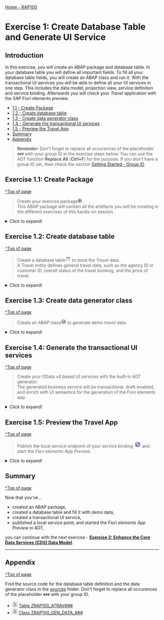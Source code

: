 [Home - RAP100](../../#exercises)

# Exercise 1: Create Database Table and Generate UI Service

## Introduction

In this exercise, you will create an ABAP package and database table. In your database table you will define all important fields. To fill all your database table fields, you will create an ABAP class and run it. With the transactional UI services you will be able to define all your UI services in one step. This includes the data model, projection view, service definition and service binding. Afterwards you will check your _Travel_ application with the SAP Fiori elements preview. 

- [1.1 - Create Package](#exercise-11-create-package)
- [1.2 - Create database table](#exercise-12-create-database-table)
- [1.3 - Create data generator class](#exercise-13-create-data-generator-class)
- [1.4 - Generate the transactional UI services](#exercise-14-generate-the-transactional-ui-services)
- [1.5 - Preview the Travel App](#exercise-15-preview-the-travel-app)
- [Summary](#summary)
- [Appendix](#appendix)


> **Reminder:** Don't forget to replace all occurences of the placeholder **`###`** with your group ID in the exercise steps below. You can use the ADT function **Replace All** (**Ctrl+F**) for the purpose. If you don't have a group ID yet, then check the section [Getting Started - Group ID](../ex0/readme.md#group-id).    

## Exercise 1.1: Create Package
[^Top of page](#)

> Create your exercise package![package](images/adt_package.png).   
> This ABAP package will contain all the artefacts you will be creating in the different exercises of this hands-on session.

 <details>
  <summary>Click to expand!</summary>

   1. In ADT, go to the **Project Explorer**, right-click on the package **`ZLOCAL`**, and select **New** > **ABAP Package** from the context menu. 
   
   2. Maintain the required information (`###` is your group ID):
       - Name: **`ZRAP100_###`**
       - Description: _**`RAP100 Package ###`**_
       - Select the box **Add to favorites package**
       
      Click **Next >**.
   
   3. Select a transport request, maintained a description (e.g. _**RAP100 Package ###**_), and click **Finish**.
      
      ![package](images/p.png)

</details>

## Exercise 1.2: Create database table
[^Top of page](#)

> Create a database table![table](images/adt_tabl.png) to store the _Travel_ data.   
> A Travel entity defines general travel data, such as the agency ID or customer ID, overall status of the travel booking, and the price of travel.

 <details>
  <summary>Click to expand!</summary>

   1. Right-click on your ABAP package **`ZRAP100_###`** and select **New** > **Other ABAP Repository Object** from the context menu.
   
   2. Search for **database table**, select it, and click **Next >**.
   
   3. Maintain the required information (`###` is your group ID) and click **Next >**.
      - Title: **`ZRAP100_ATRAV###`**
      - Description: _**`Travel data`**_                  
             
      ![table](images/p2.png)
   
   4. Select a transport request, and click **Finish** to create the database table.
   
   5. Replace the default code with the code snippet provided below and replace all occurences of the placeholder **`###`** with your group ID using the **Replace All** function (**Ctrl+F**).
      
      ```ABAP
      @EndUserText.label : 'Travel data'
      @AbapCatalog.enhancement.category : #NOT_EXTENSIBLE
      @AbapCatalog.tableCategory : #TRANSPARENT
      @AbapCatalog.deliveryClass : #A
      @AbapCatalog.dataMaintenance : #RESTRICTED
      define table zrap100_atrav### {
        key client            : abap.clnt not null;
        key travel_id         : /dmo/travel_id not null;
        agency_id             : /dmo/agency_id;
        customer_id           : /dmo/customer_id;
        begin_date            : /dmo/begin_date;
        end_date              : /dmo/end_date;
        @Semantics.amount.currencyCode : 'zrap100_atrav###.currency_code'
        booking_fee           : /dmo/booking_fee;
        @Semantics.amount.currencyCode : 'zrap100_atrav###.currency_code'
        total_price           : /dmo/total_price;
        currency_code         : /dmo/currency_code;
        description           : /dmo/description;
        overall_status        : /dmo/overall_status;
        created_by            : abp_creation_user;
        created_at            : abp_creation_tstmpl;
        last_changed_by       : abp_locinst_lastchange_user;
        last_changed_at       : abp_locinst_lastchange_tstmpl;
        local_last_changed_at : abp_lastchange_tstmpl;
      }      
      ```
      
   6. Save ![save icon](images/adt_save.png) and activate ![activate icon](images/adt_activate.png) the changes.
   
</details>

## Exercise 1.3: Create data generator class
[^Top of page](#)

> Create an ABAP class![class](images/adt_class.png) to generate demo _travel_ data.

 <details>
  <summary>Click to expand!</summary>

   1. Right-click your ABAP package **`ZRAP100_###`** and select **New** > **ABAP Class** from the context menu.
   
   2. Maintain the required information (`###` is your group ID) and click **Next >**.
      - Name: **`ZCL_RAP100_GEN_DATA_###`**
      - Description: _**`Generate demo data`**_      
   
      ![class](images/p3.png)

   3. Select a transport request and click **Finish** to create the class.
   
   4. Replace the default code with the code snippet provided in the source code document **`ZRAP100_GEN_DATA_###`** linked below and replace all occurences of the placeholder **`###`** with your group ID using the **Replace All** function (**Ctrl+F**).
  
      ![document](images/doc.png) **Source code document**: ![class icon](images/adt_class.png)[Class ZRAP100_GEN_DATA_###](sources/EX1_CLASS_ZRAP100_GEN_DATA.txt)
      
   5. Save ![save icon](images/adt_save.png) and activate ![activate icon](images/adt_activate.png) the changes.
   
   6. Run your console application. 
      
      For that, select your ABAP class ![class](images/adt_class.png)**`ZCL_RAP100_GEN_DATA_###`**, select the run button > **Run As** > **ABAP Application (Console) F9** or press **F9**. A message will be displayed _ABAP Console_.
   
      ![class](images/p4.png)  
      
   7. Open your database table ![table](images/adt_tabl.png)**`ZRAP100_ATRAV###`** and press **F8** to start the data preview and display the filled database entries, i.e. _travel_ data.
   
      ![class](images/p5.png)   

</details>

## Exercise 1.4: Generate the transactional UI services
[^Top of page](#)

> Create your OData v4 based UI services with the built-in ADT generator.   
> The generated business service will be transactional, draft-enabled, and enrich with UI semantics for the generation of the Fiori elements app.

 <details>
  <summary>Click to expand!</summary>

   1. Right-click your database table ![table](images/adt_tabl.png)**`ZRAP100_ATRAV###`**  and select **Generate ABAP Repository Objects** from the context menu.  
   
   2. Maintain the required information  (`###` is your group ID) and click **Next >**:
        - Description: **`Travel App ###`**
        - Generator: **`ABAP RESTful Application Programming Model: UI Service`**
        
        ![class](images/p6.png) 
        
   3. Maintain the required information on the **Configure Generator** dialog to provide the name of your data model and press **Next >**.
         
      Navigate through the wizard tree (_Business Objects_, _Data Model_, etc...) and maintain the artefact names provided below. 
      
      | **RAP Layer**          |  **Artefacts**           | **Artefact Names**                                       |     
      |:---------------------- |:------------------------ |:-------------------------------------------------------- |
      | **Business Object**    |                          |                                                          |                        
      |                        |  **Data Model**          |  Data Definition Name:   **`ZRAP100_I_Travel_###`**      |
      |                        |                          |  Alias Name:             **`Travel`**                    |   
      |                        |  **Behavior**            |  Implementation Class:   **`ZRAP100_BP_Travel_###`**     |
      |                        |                          |  Draft Table Name:       **`ZRAP100_DTRAV###`**          |
      | **Service Projection** (BO Projection)  |         |  Name:                     **`ZRAP100_C_Travel_###`**    |   
      | **Business Services**  |                          |                                                          |          
      |                        |  **Service Definition**  |  Name:         **`ZRAP100_UI_Travel_###`**               |
      |                        |  **Service Binding**     |  Name:         **`ZRAP100_UI_Travel_O4_###`**            |
      |                        |                          |  Binding Type: **`OData V4 - UI`**                       |
                       
      ![class](images/p7.png)                   
      
      Verify the maintained entries and press **Finish** to confirm. The needed artifacts will be generated.

   4. Go to the **Project Explorer**, select your package ![package](images/adt_package.png)**`ZRAP100_###`**, refresh it by pressing **F5**, and check all generated ABAP repository objects 

      ![class](images/p77.png)
      
   Below is a brief explanation of the generated artefacts.

  **Base BO Layer**:
   - ![ddls icon](images/adt_ddls.png)**`ZRAP100_I_TRAVEL_###`** (aka _base BO view_): This data definition defines the data model of the root entity _Travel_ which is the only  node of our business object).  
   - ![bdef icon](images/adt_bdef.png)**`ZRAP100_I_TRAVEL_###`** (aka _base BO Behavior**): This behavior definition contains the definition of the standard transactional behavior of the base _Travel_ BO entity. It is a _managed_ and _draft-enabled_ implementation. 
   - ![tabl icon](images/adt_tabl.png)**`ZRAP100_DTRAV###`** (aka _draft table_): This database table is used to temporary store the data from draft _travel_ instances at runtime. It is managed by the RAP framework. 
   - ![class icon](images/adt_class.png)**`ZRAP100_BP_TRAVEL_###`** (aka _behavior pool_): This ABAP which provides the implementation of the behavior defined in the behavior definition `ZRAP100_I_TRAVEL_###` of the base _Travel_ BO.

  **BO Projection Layer**:
   - ![ddls icon](images/adt_ddls.png)**`ZRAP100_C_TRAVEL_###`** (aka _BO projection view_ or _Consumption view_): This data definition which defines the projected data model of the root entity _Travel_  for our present consumption scenario – i.e. building a Fiori elements _Travel Processing App_. 
   - ![bdef icon](images/adt_bdef.png)**`ZRAP100_C_TRAVEL_###`** (aka _BO Behavior projection_): This behavior definition which contains the projected transactional behavior of the _Travel_ BO entity for our present consumption scenario.
   - ![ddlx icon](images/adt_ddlx.png)**`ZRAP100_C_TRAVEL_###`**: This metadata extension which enriches the BO projection view of the _Travel_ entity, **`ZRAP100_C_TRAVEL_###`**, with UI semantics for the later rendering of the Fiori elements app.

  **Business Service Layer** 
   - ![srvd icon](images/adt_srvd.png)**`ZRAP100_UI_TRAVEL_###`**: This service definition is used to define the relevant entity sets for our service and also provide local aliases if needed. We only have the _Travel_ entity specified in the present scenario.
   - ![srvb icon](images/adt_srvb.png)**`ZRAP100_UI_TRAVEL_O4_###`**: This service binding is used to expose the generated service definition as OData V4 based UI service.

 </details>
 
## Exercise 1.5: Preview the Travel App
[^Top of page](#)

> Publish the local service endpoint of your service binding ![service binding](images/adt_srvb.png) and start the _Fiori elements App Preview_.

 <details>
  <summary>Click to expand!</summary>

   1. Open your service binding ![service binding](images/adt_srvb.png)**`ZRAP100_UI_TRAVEL_O4_###`** and click **Publish**.
   
   2. Double-click on the entity **`Travel`** in the **Entity Set and Association** section to open the _Fiori elements App Preview_.
     
       ![class](images/p8.png)
   
   3. Click the button on the _Travel_ app **Go** to load the data.
       
   4. Check your result.
   
       ![class](images/p9.png)

</details>

## Summary 
[^Top of page](#)

Now that you've... 
- created an ABAP package,
- created a database table and fill it with demo data,
- created a transactional UI service,
- published a local service point, and started the _Fiori elements App Preview_ in ADT,

you can continue with the next exercise - **[Exercise 2: Enhance the Core Data Services (CDS) Data Model](../ex2/readme.md)**.

---

## Appendix
[^Top of page](#)

Find the source code for the database table definition and the data generator class in the [sources](sources) folder. Don't forget to replace all occurences of the placeholder `###` with your group ID.

- ![document](images/doc.png) [Table ZRAP100_ATRAV###](sources/EX1_TAB_ZRAP100_ATRAV.txt)
- ![document](images/doc.png) [Class ZRAP100_GEN_DATA_###](sources/EX1_CLASS_ZRAP100_GEN_DATA.txt)

